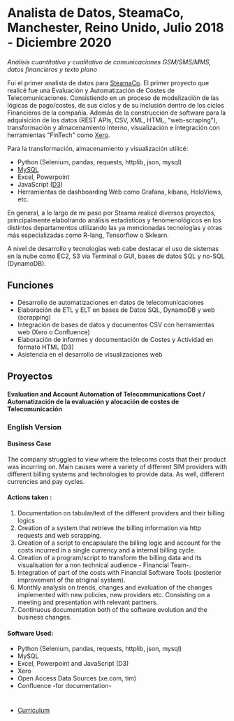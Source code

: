 # **Analista de Datos, SteamaCo, Manchester, Reino Unido, Julio 2018 - Diciembre 2020**

*Análisis cuantitativo y cualitativo de comunicaciones GSM/SMS/MMS, datos financieros y texto plano*

Fui el primer analista de datos para [SteamaCo](https://steama.co/). El primer proyecto que realicé fue una Evaluación y Automatización de Costes de Telecomunicaciones. Consistiendo en un proceso de modelización de las lógicas de pago/costes, de sus ciclos y de su inclusión dentro de los ciclos Financieros de la compañí­a. Además de la  construcción de software para la adquisición de los datos (REST APIs, CSV, XML, HTML, "web-scraping"), transformación y almacenamiento interno, visualización e integración con herramientas "FinTech"  como [Xero](https://www.xero.com/). 

Para la transformación, almacenamiento y visualización  utilicé:

- Python (Selenium, pandas, requests, httplib, json, mysql)
- [MySQL](https://www.mysql.com/)
- Excel, Powerpoint 
- JavaScript ([D3](https://d3js.org/))
- Herramientas de dashboarding Web como Grafana, kibana,   HoloViews, etc.

En general, a lo largo de mi paso por Steama realicé diversos proyectos, principalmente elabolrando análisis estadí­sticos y fenomenológicos en los distintos departamentos utilizando las ya mencionadas tecnologí­as y otras más especializadas como R-lang, Tensorflow o Sklearn.

A nivel de desarrollo y tecnologí­as web cabe destacar el uso de sistemas en la nube como EC2, S3 via Terminal o GUI, bases de datos SQL y no-SQL  (DynamoDB). 


## Funciones

- Desarrollo de automatizaciones en datos de telecomunicaciones
- Elaboración de ETL y ELT en bases de Datos SQL, DynamoDB y web (scrapping)
- Integración de bases de datos y documentos CSV con herramientas web (Xero o Confluence)
- Elaboración de informes y documentación de Costes y Actividad en formato HTML (D3)
- Asistencia en el desarrollo de visualizaciones web

## Proyectos
#### Evaluation and Account Automation of Telecommunications Cost / Automatización de la evaluación y alocación de costes de Telecomunicación 

### English Version

#### Business Case 
The company struggled to view where the telecoms costs that their product was incurring on. Main causes were a variety of different SIM providers with different billing systems and technologies to provide data. As well, different currencies and pay cycles.

#### Actions taken : 
 1. Documentation on tabular/text of the different providers and their billing logics
 2. Creation of a system that retrieve the billing information via http requests and web  scrapping.
 3. Creation of a script to encapsulate the billing logic and account for the costs incurred in a single currency and a internal billing cycle.
 4. Creation of a program/script to transform  the billing data and its visualisation for a non technical audience - Financial Team-.
 5.  Integration of part of the costs with Financial Software Tools (posterior improvement of the otriginal system).
 6. Monthly analysis on trends, changes and evaluation of the changes implemented with new policies, new providers etc. Consisting on a meeting and presentation with relevant partners. 
 7. Continuous documentation both of the software evolution and the business changes.

#### Software Used:
- Python (Selenium, pandas, requests, httplib, json, mysql)
- MySQL
- Excel, Powerpoint and JavaScript (D3)
- Xero
- Open Access Data Sources (xe.com, tim)
- Confluence -for documentation-

# 

- [Curriculum](https://github.com/deltafordavi/CV)
